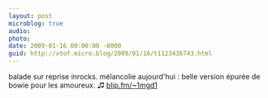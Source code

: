 ```yaml
---
layout: post
microblog: true
audio: 
photo: 
date: 2009-01-16 00:00:00 -0000
guid: http://xtof.micro.blog/2009/01/16/t1123436743.html
---
```

balade sur reprise inrocks. mélancolie aujourd'hui : belle version épurée de bowie pour les amoureux.  ♫ [blip.fm/~1mgd1](http://blip.fm/~1mgd1)
